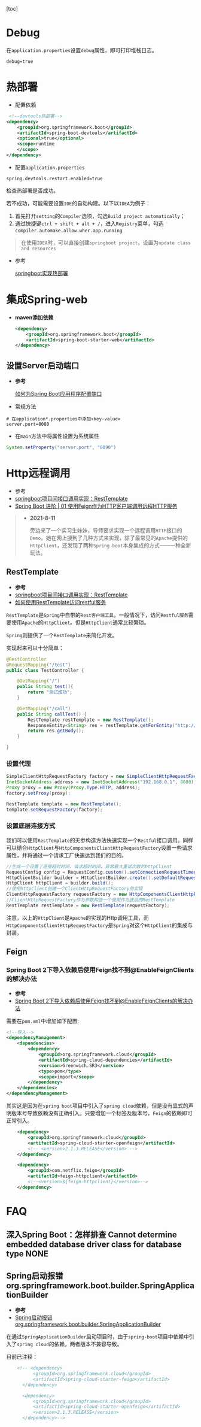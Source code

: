 [toc]

# Debug

在`application.properties`设置`debug`属性，即可打印堆栈日志。

``` properties
debug=true
```

# 热部署

- 配置依赖

``` xml
 <!--devtools热部署-->
<dependency>
    <groupId>org.springframework.boot</groupId>
    <artifactId>spring-boot-devtools</artifactId>
    <optional>true</optional>
    <scope>runtime
    </scope>
</dependency>
```

- 配置`application.properties`

``` properties
spring.devtools.restart.enabled=true
```

检查热部署是否成功。

若不成功，可能需要设置`IDE`的自动构建。以下以`IDEA`为例子：

1. 首先打开`setting`的`Compiler`选项，勾选`Build project automatically`；
2. 通过快捷键`ctrl + shift + alt + /`，进入`Registry`菜单，勾选`compiler.automake.allow.wher.app.running`

>  在使用`IDEA`时，可以直接创建`springboot project`，设置为`update class and resources`

- 参考

  [springboot实现热部署](https://blog.csdn.net/chachapaofan/article/details/88697452)

# 集成Spring-web

- **maven添加依赖**

  ``` xml
  <dependency>
      <groupId>org.springframework.boot</groupId>
      <artifactId>spring-boot-starter-web</artifactId>
  </dependency>
  ```

## 设置Server启动端口

- **参考**

  [如何为Spring Boot应用程序配置端口](https://www.cnblogs.com/exmyth/p/11345520.html)

- 常规方法

``` properties
# 在application*.properties中添加<key-value>
server.port=8080
```

- 在`main`方法中将属性设置为系统属性

``` java
System.setProperty("server.port", "8090")
```

# Http远程调用

- 参考
- [springboot项目间接口调用实现：RestTemplate](https://blog.csdn.net/zhanglf02/article/details/89842372)
- [Spring Boot 进阶 | 01 使用Feign作为HTTP客户端调用远程HTTP服务](https://blog.csdn.net/u010541670/article/details/80068575)

> - **2021-8-11**
>
>   旁边来了一个实习生妹妹，导师要求实现一个远程调用`HTTP`接口的`Demo`。她在网上搜到了几种方式来实现，除了最常见的`Apache`提供的`HttpClient`，还发现了两种`Spring boot`本身集成的方式——一种全新玩法。

## RestTemplate

- **参考**
- [springboot项目间接口调用实现：RestTemplate](https://blog.csdn.net/zhanglf02/article/details/89842372)
- [如何使用RestTemplate访问restful服务](https://www.jianshu.com/p/c9644755dd5e)

`RestTemplate`是`Spring`中自带的`Rest客户端工具`。一般情况下，访问`Restful服务`需要使用`Apache`的`HttpClient`。但是`HttpClient`通常比较繁琐。

`Spring`则提供了一个`RestTemplate`来简化开发。

实现起来可以十分简单：

``` java
@RestController
@RequestMapping("/test")
public class TestController {

    @GetMapping("/")
    public String test(){
        return "测试成功";
    }

    @GetMapping("/call")
    public String callTest() {
        RestTemplate restTemplate = new RestTemplate();
        ResponseEntity<String> res = restTemplate.getForEntity("http://127.0.0.1:8090/hc-web/test/", String.class);
        return res.getBody();
    }

}
```

### 设置代理

``` java
SimpleClientHttpRequestFactory factory = new SimpleClientHttpRequestFactory();
InetSocketAddress address = new InetSocketAddress("192.168.0.1", 8080);
Proxy proxy = new Proxy(Proxy.Type.HTTP, address);
factory.setProxy(proxy);

RestTemplate template = new RestTemplate();
template.setRequestFactory(factory);
```

### 设置底层连接方式

我们可以使用`RestTemplate`的无参构造方法快速实现一个`Restful`接口调用。同样可以结合`HttpClient`与`HttpComponentsClientHttpRequestFactory`设置一些请求属性，并将通过一个请求工厂快速达到我们的目的。

``` java
//生成一个设置了连接超时时间、请求超时时间、异常最大重试次数的httpClient
RequestConfig config = RequestConfig.custom().setConnectionRequestTimeout(10000).setConnectTimeout(10000).setSocketTimeout(30000).build();
HttpClientBuilder builder = HttpClientBuilder.create().setDefaultRequestConfig(config).setRetryHandler(new DefaultHttpRequestRetryHandler(5, false));
HttpClient httpClient = builder.build();
//使用httpClient创建一个ClientHttpRequestFactory的实现
ClientHttpRequestFactory requestFactory = new HttpComponentsClientHttpRequestFactory(httpClient);
//ClientHttpRequestFactory作为参数构造一个使用作为底层的RestTemplate
RestTemplate restTemplate = new RestTemplate(requestFactory);
```

注意，以上的`HttpClient`是`Apache`的实现的Http调用工具，而`HttpComponentsClientHttpRequestFactory`是`Spring`对这个`HttpClient`的集成与封装。

## Feign

### Spring Boot 2下导入依赖后使用Feign找不到@EnableFeignClients的解决办法

- **参考**
- [Spring Boot 2下导入依赖后使用Feign找不到@EnableFeignClients的解决办法](https://blog.csdn.net/u010728594/article/details/103295796)

需要在`pom.xml`中增加如下配置:

``` xml
<!--导入-->
<dependencyManagement>
    <dependencies>
        <dependency>
            <groupId>org.springframework.cloud</groupId>
            <artifactId>spring-cloud-dependencies</artifactId>
            <version>Greenwich.SR3</version>
            <type>pom</type>
            <scope>import</scope>
        </dependency>
    </dependencies>
</dependencyManagement>
```

其实这是因为在`spring boot`项目中引入了`spring cloud`依赖，但是没有显式的声明版本号导致依赖没有正确引入。只要增加一个<version>标签及版本号，`Feign`的依赖即可正常引入。

``` xml
    <dependency>
        <groupId>org.springframework.cloud</groupId>
        <artifactId>spring-cloud-starter-openfeign</artifactId>
        <!-- <version>2.1.3.RELEASE</version> -->
    </dependency>

    <dependency>
        <groupId>com.netflix.feign</groupId>
        <artifactId>feign-httpclient</artifactId>
        <!--<version>${feign-httpclient}</version>-->
    </dependency>
```



# FAQ

## 深入Spring Boot：怎样排查 Cannot determine embedded database driver class for database type NONE

## Spring启动报错org.springframework.boot.builder.SpringApplicationBuilder

- **参考**
- [Spring启动报错org.springframework.boot.builder.SpringApplicationBuilder](https://blog.csdn.net/hanjun0612/article/details/106568877)

在通过`SpringApplicationBuilder`启动项目时，由于`spring-boot`项目中依赖中引入了`spring cloud`的依赖，两者版本不兼容导致。

目前已注释：

``` xml
	<!-- <dependency>
          <groupId>org.springframework.cloud</groupId>
          <artifactId>spring-cloud-starter-feign</artifactId>
      </dependency>

      <dependency>
          <groupId>org.springframework.cloud</groupId>
          <artifactId>spring-cloud-starter-openfeign</artifactId>
          <version>2.1.3.RELEASE</version>
      </dependency>-->
```

